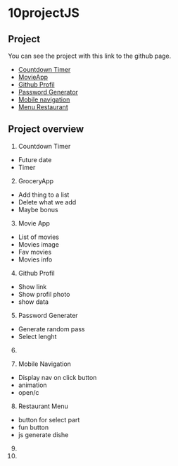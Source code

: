 # 10projectJS


## Project
You can see the project with this link to the github page.
- <a href="https://mathisvkg.github.io/10projectJS/Countdown/index.html" target="_blank">Countdown Timer</a>
- <a href="https://mathisvkg.github.io/10projectJS/MovieApp/index.html" target="_blank">MovieApp</a>
- <a href="https://mathisvkg.github.io/10projectJS/GithubProfil/index.html" target="_blank">Github Profil</a>
- <a href="https://mathisvkg.github.io/10projectJS/PasswordGenerator/index.html" target="_blank">Password Generator</a>
- <a href="https://mathisvkg.github.io/10projectJS/MobileNavigation/index.html" target="_blank">Mobile navigation</a>
- <a href="https://mathisvkg.github.io/10projectJS/MenuRestaurant/index.html" target="_blank">Menu Restaurant</a>


## Project overview
1. Countdown Timer
- Future date
- Timer

2. GroceryApp
- Add thing to a list
- Delete what we add
- Maybe bonus

3. Movie App
- List of movies
- Movies image
- Fav movies
- Movies info

4. Github Profil
- Show link
- Show profil photo
- show data

5. Password Generater
- Generate random pass
- Select lenght

6. 

7. Mobile Navigation
- Display nav on click button
- animation
- open/c

8. Restaurant Menu
- button for select part
- fun button
- js generate dishe

9. 

10. 